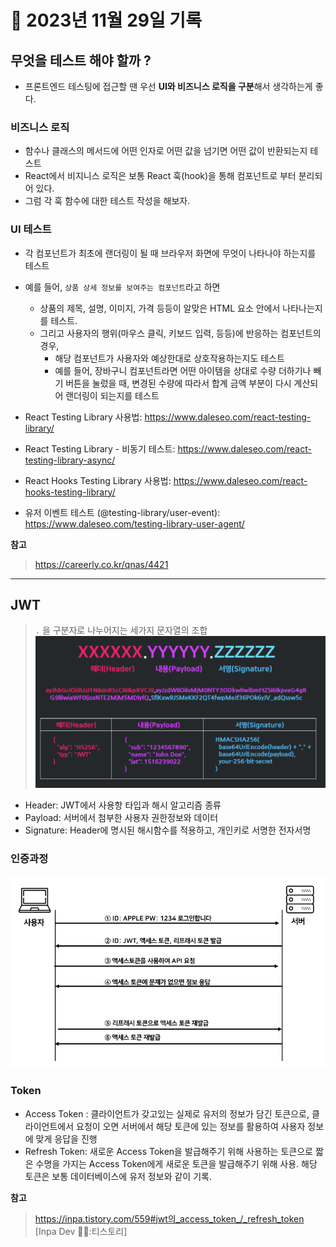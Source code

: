 # 📝 2023년 11월 29일 기록

## 무엇을 테스트 해야 할까 ?

- 프론트엔드 테스팅에 접근할 땐 우선 **UI와 비즈니스 로직을 구분**해서 생각하는게 좋다.

### 비즈니스 로직
   - 함수나 클래스의 메서드에 어떤 인자로 어떤 값을 넘기면 어떤 값이 반환되는지 테스트
   - React에서 비지니스 로직은 보통 React 훅(hook)을 통해 컴포넌트로 부터 분리되어 있다.
   - 그럼 각 훅 함수에 대한 테스트 작성을 해보자.

### UI 테스트
- 각 컴포넌트가 최초에 랜더링이 될 때 브라우저 화면에 무엇이 나타나야 하는지를 테스트 
- 예를 들어, `상품 상세 정보를 보여주는 컴포넌트`라고 하면
     - 상품의 제목, 설명, 이미지, 가격 등등이 알맞은 HTML 요소 안에서 나타나는지를 테스트.
     - 그리고 사용자의 행위(마우스 클릭, 키보드 입력, 등등)에 반응하는 컴포넌트의 경우,
          - 해당 컴포넌트가 사용자와 예상한대로 상호작용하는지도 테스트
          - 예를 들어, 장바구니 컴포넌트라면 어떤 아이템을 상대로 수량 더하기나 빼기 버튼을 눌렀을 때, 변경된 수량에 따라서 합계 금액 부분이 다시 계산되어 랜더링이 되는지를 테스트


- React Testing Library 사용법: https://www.daleseo.com/react-testing-library/
- React Testing Library - 비동기 테스트: https://www.daleseo.com/react-testing-library-async/
- React Hooks Testing Library 사용법: https://www.daleseo.com/react-hooks-testing-library/
- 유저 이벤트 테스트 (@testing-library/user-event): https://www.daleseo.com/testing-library-user-agent/

**참고**
> https://careerly.co.kr/qnas/4421

----
## JWT
> `.` 을 구분자로 나누어지는 세가지 문자열의 조합
![img_1.png](img_1.png)

- Header: JWT에서 사용항 타입과 해시 알고리즘 종류
- Payload: 서버에서 첨부한 사용자 권한정보와 데이터
- Signature: Header에 명시된 해시함수를 적용하고, 개인키로 서명한 전자서명

### 인증과정
![img_2.png](img_2.png)

### Token
- Access Token : 클라이언트가 갖고있는 실제로 유저의 정보가 담긴 토큰으로, 클라이언트에서 요청이 오면 서버에서 해당 토큰에 있는 정보를 활용하여 사용자 정보에 맞게 응답을 진행
- Refresh Token: 새로운 Access Token을 발급해주기 위해 사용하는 토큰으로 짧은 수명을 가지는 Access Token에게 새로운 토큰을 발급해주기 위해 사용. 해당 토큰은 보통 데이터베이스에 유저 정보와 같이 기록.

**참고**
> https://inpa.tistory.com/559#jwt의_access_token_/_refresh_token [Inpa Dev 👨‍💻:티스토리]
